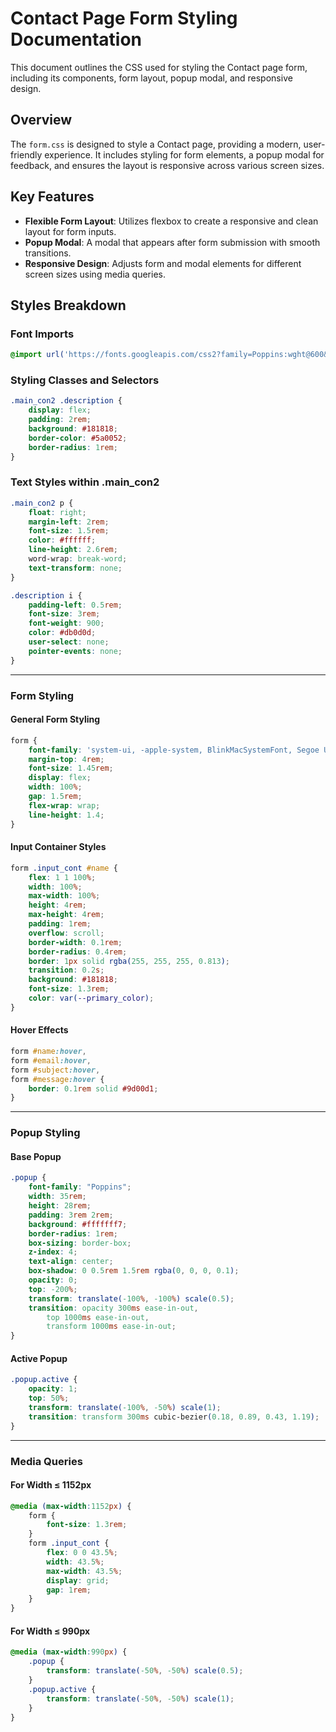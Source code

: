 # Contact Page Form Styling Documentation

This document outlines the CSS used for styling the Contact page form, including its components, form layout, popup modal, and responsive design.

## Overview
The `form.css` is designed to style a Contact page, providing a modern, user-friendly experience. It includes styling for form elements, a popup modal for feedback, and ensures the layout is responsive across various screen sizes.

## Key Features
- **Flexible Form Layout**: Utilizes flexbox to create a responsive and clean layout for form inputs.
- **Popup Modal**: A modal that appears after form submission with smooth transitions.
- **Responsive Design**: Adjusts form and modal elements for different screen sizes using media queries.

## Styles Breakdown

### Font Imports
```css
@import url('https://fonts.googleapis.com/css2?family=Poppins:wght@600&family=Roboto:wght@300&display=swap');

```

### Styling Classes and Selectors 
```css
.main_con2 .description {
    display: flex;
    padding: 2rem;
    background: #181818;
    border-color: #5a0052;
    border-radius: 1rem;
}
```

### Text Styles within .main_con2
```css
.main_con2 p {
    float: right;
    margin-left: 2rem;
    font-size: 1.5rem;
    color: #ffffff;
    line-height: 2.6rem;
    word-wrap: break-word;
    text-transform: none;
}

.description i {
    padding-left: 0.5rem;
    font-size: 3rem;
    font-weight: 900;
    color: #db0d0d;
    user-select: none;
    pointer-events: none;
}
```
---

### Form Styling
#### General Form Styling
```css
form {
    font-family: 'system-ui, -apple-system, BlinkMacSystemFont, Segoe UI, Roboto, Oxygen, Ubuntu, Cantarell, Open Sans, Helvetica Neue, sans-serif';
    margin-top: 4rem;
    font-size: 1.45rem;
    display: flex;
    width: 100%;
    gap: 1.5rem;
    flex-wrap: wrap;
    line-height: 1.4;
}
```

#### Input Container Styles
```css
form .input_cont #name {
    flex: 1 1 100%;
    width: 100%;
    max-width: 100%;
    height: 4rem;
    max-height: 4rem;
    padding: 1rem;
    overflow: scroll;
    border-width: 0.1rem;
    border-radius: 0.4rem;
    border: 1px solid rgba(255, 255, 255, 0.813);
    transition: 0.2s;
    background: #181818;
    font-size: 1.3rem;
    color: var(--primary_color);
}
```

#### Hover Effects
```css
form #name:hover,
form #email:hover,
form #subject:hover,
form #message:hover {
    border: 0.1rem solid #9d00d1;
}
```
---

### Popup Styling
#### Base Popup
```css
.popup {
    font-family: "Poppins";
    width: 35rem;
    height: 28rem;
    padding: 3rem 2rem;
    background: #fffffff7;
    border-radius: 1rem;
    box-sizing: border-box;
    z-index: 4;
    text-align: center;
    box-shadow: 0 0.5rem 1.5rem rgba(0, 0, 0, 0.1);
    opacity: 0;
    top: -200%;
    transform: translate(-100%, -100%) scale(0.5);
    transition: opacity 300ms ease-in-out,
        top 1000ms ease-in-out,
        transform 1000ms ease-in-out;
}
```

#### Active Popup
```css
.popup.active {
    opacity: 1;
    top: 50%;
    transform: translate(-100%, -50%) scale(1);
    transition: transform 300ms cubic-bezier(0.18, 0.89, 0.43, 1.19);
}
```
---

### Media Queries
#### For Width ≤ 1152px
```css
@media (max-width:1152px) {
    form {
        font-size: 1.3rem;
    }
    form .input_cont {
        flex: 0 0 43.5%;
        width: 43.5%;
        max-width: 43.5%;
        display: grid;
        gap: 1rem;
    }
}
```

#### For Width ≤ 990px
```css
@media (max-width:990px) {
    .popup {
        transform: translate(-50%, -50%) scale(0.5);
    }
    .popup.active {
        transform: translate(-50%, -50%) scale(1);
    }
}
```

